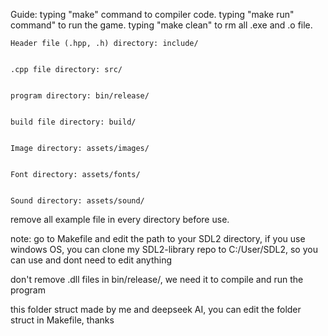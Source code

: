 Guide:
    typing "make" command to compiler code.
    typing "make run" command" to run the game.
    typing "make clean" to rm all .exe and .o file.
    

    Header file (.hpp, .h) directory: include/

    
    .cpp file directory: src/

    
    program directory: bin/release/


    build file directory: build/


    Image directory: assets/images/


    Font directory: assets/fonts/


    Sound directory: assets/sound/



remove all example file in every directory before use.

note:
go to Makefile and edit the path to your SDL2 directory, if you use windows OS, you can clone my SDL2-library repo to C:/User/SDL2, so you can use and dont need to edit anything

don't remove .dll files in bin/release/, we need it to compile and run the program


this folder struct made by me and deepseek AI, you can edit the folder struct in Makefile, thanks

